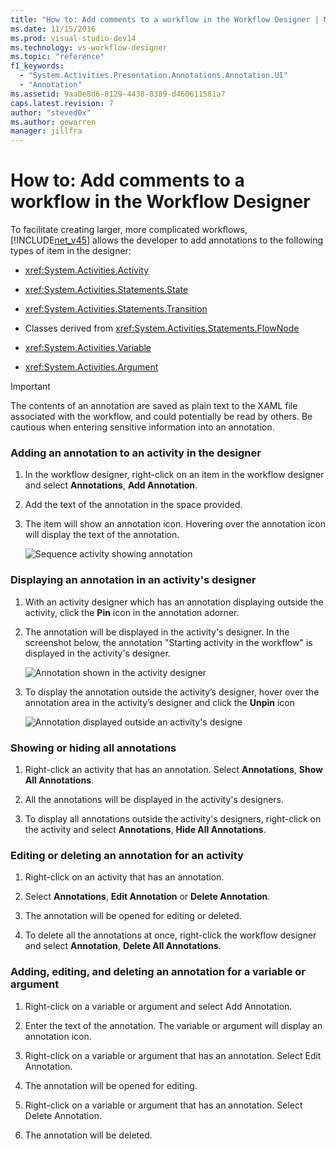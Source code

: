 ```yaml
---
title: "How to: Add comments to a workflow in the Workflow Designer | Microsoft Docs"
ms.date: 11/15/2016
ms.prod: visual-studio-dev14
ms.technology: vs-workflow-designer
ms.topic: "reference"
f1_keywords: 
  - "System.Activities.Presentation.Annotations.Annotation.UI"
  - "Annotation"
ms.assetid: 9aa0e8d6-8129-4438-8389-d460611581a7
caps.latest.revision: 7
author: "steved0x"
ms.author: gewarren
manager: jillfra
---
```

# How to: Add comments to a workflow in the Workflow Designer
To facilitate creating larger, more complicated workflows, [!INCLUDE[net_v45](../includes/net-v45-md.md)] allows the developer to add annotations to the following types of item in the designer:  
  
- <xref:System.Activities.Activity>  
  
- <xref:System.Activities.Statements.State>  
  
- <xref:System.Activities.Statements.Transition>  
  
- Classes derived from <xref:System.Activities.Statements.FlowNode>  
  
- <xref:System.Activities.Variable>  
  
- <xref:System.Activities.Argument>  
  
> [!IMPORTANT]
> The contents of an annotation are saved as plain text to the XAML file associated with the workflow, and could potentially be read by others. Be cautious when entering sensitive information into an annotation.  
  
### Adding an annotation to an activity in the designer  
  
1. In the workflow designer, right-click on an item in the workflow designer and select **Annotations**, **Add Annotation**.  
  
2. Add the text of the annotation in the space provided.  
  
3. The item will show an annotation icon. Hovering over the annotation icon will display the text of the annotation.  
  
     ![Sequence activity showing annotation](../workflow-designer/media/annotation.png "Annotation")  
  
### Displaying an annotation in an activity's designer  
  
1. With an activity designer which has an annotation displaying outside the activity, click the **Pin** icon in the annotation adorner.  
  
2. The annotation will be displayed in the activity's designer. In the screenshot below, the annotation "Starting activity in the workflow" is displayed in the activity's designer.  
  
     ![Annotation shown in the activity designer](../workflow-designer/media/annotationindesigner.png "AnnotationInDesigner")  
  
3. To display the annotation outside the activity’s designer, hover over the annotation area in the activity’s designer and click the **Unpin** icon  
  
     ![Annotation displayed outside an activity's designe](../workflow-designer/media/annotationoutsidedesigner.png "AnnotationOutsideDesigner")  
  
### Showing or hiding all annotations  
  
1. Right-click an activity that has an annotation. Select **Annotations**, **Show All Annotations**.  
  
2. All the annotations will be displayed in the activity's designers.  
  
3. To display all annotations outside the activity's designers, right-click on the activity and select **Annotations**, **Hide All Annotations**.  
  
### Editing or deleting an annotation for an activity  
  
1. Right-click on an activity that has an annotation.  
  
2. Select **Annotations**, **Edit Annotation** or **Delete Annotation**.  
  
3. The annotation will be opened for editing or deleted.  
  
4. To delete all the annotations at once, right-click the workflow designer and select **Annotation**, **Delete All Annotations**.  
  
### Adding, editing, and deleting an annotation for a variable or argument  
  
1. Right-click on a variable or argument and select Add Annotation.  
  
2. Enter the text of the annotation. The variable or argument will display an annotation icon.  
  
3. Right-click on a variable or argument that has an annotation. Select Edit Annotation.  
  
4. The annotation will be opened for editing.  
  
5. Right-click on a variable or argument that has an annotation. Select Delete Annotation.  
  
6. The annotation will be deleted.